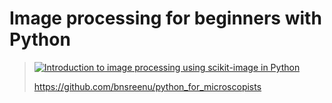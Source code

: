 # Image processing for beginners with Python

> [![Introduction to image processing using scikit-image in Python](https://i.ytimg.com/vi/CTOURPZftuU/hq720.jpg?sqp=-oaymwEcCOgCEMoBSFXyq4qpAw4IARUAAIhCGAFwAcABBg==&rs=AOn4CLDCN5Ag_L2kVvg2vXUSGCJEnmMGHQ)](https://www.youtube.com/watch?v=CTOURPZftuU)
>
> https://github.com/bnsreenu/python_for_microscopists


